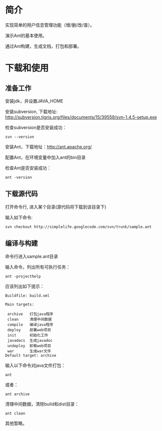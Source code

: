 # 简介 #

实现简单的用户信息管理功能（增/删/改/查）。

演示Ant的基本使用。

通过Ant构建，生成文档，打包和部署。

# 下载和使用 #

## 准备工作 ##

安装jdk，并设置JAVA\_HOME

安装subversion, 下载地址: http://subversion.tigris.org/files/documents/15/39559/svn-1.4.5-setup.exe

检查subversion是否安装成功：

```
svn --version
```

安装Ant，下载地址：http://ant.apache.org/

配置Ant，在环境变量中加入ant的bin目录

检查Ant是否安装成功：

```
ant -version
```

## 下载源代码 ##

打开命令行, 进入某个目录(源代码将下载到该目录下)

输入如下命令:
```
svn checkout http://simplelife.googlecode.com/svn/trunk/sample.ant
```

## 编译与构建 ##

命令行进入sample.ant目录

输入命令，列出所有可执行任务：
```
ant -projecthelp
```

应该列出如下提示：
```
Buildfile: build.xml

Main targets:

 archive   打包java程序
 clean     清理中间数据
 compile   编译java程序
 deploy    部署web项目
 init      初始化工作
 javadocs  生成javadoc
 undeploy  卸载web项目
 war       生成war文件
Default target: archive
```

输入以下命令对java文件打包：
```
ant
```

或者：
```
ant archive
```

清理中间数据，清除build和dist目录：
```
ant clean
```

其他暂略。